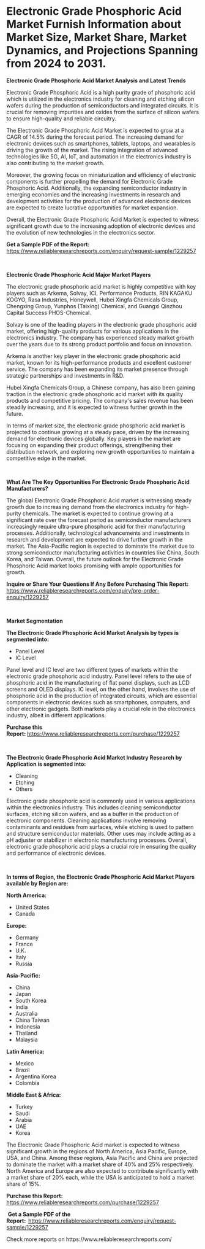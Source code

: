 <p><h1>Electronic Grade Phosphoric Acid Market Furnish Information about Market Size, Market Share, Market Dynamics, and Projections Spanning from 2024 to 2031.</h1></p><p><strong>Electronic Grade Phosphoric Acid Market Analysis and Latest Trends</strong></p>
<p><p>Electronic Grade Phosphoric Acid is a high purity grade of phosphoric acid which is utilized in the electronics industry for cleaning and etching silicon wafers during the production of semiconductors and integrated circuits. It is crucial for removing impurities and oxides from the surface of silicon wafers to ensure high-quality and reliable circuitry.</p><p>The Electronic Grade Phosphoric Acid Market is expected to grow at a CAGR of 14.5% during the forecast period. The increasing demand for electronic devices such as smartphones, tablets, laptops, and wearables is driving the growth of the market. The rising integration of advanced technologies like 5G, AI, IoT, and automation in the electronics industry is also contributing to the market growth.</p><p>Moreover, the growing focus on miniaturization and efficiency of electronic components is further propelling the demand for Electronic Grade Phosphoric Acid. Additionally, the expanding semiconductor industry in emerging economies and the increasing investments in research and development activities for the production of advanced electronic devices are expected to create lucrative opportunities for market expansion.</p><p>Overall, the Electronic Grade Phosphoric Acid Market is expected to witness significant growth due to the increasing adoption of electronic devices and the evolution of new technologies in the electronics sector.</p></p>
<p><strong>Get a Sample PDF of the Report:&nbsp;</strong> <a href="https://www.reliableresearchreports.com/enquiry/request-sample/1229257">https://www.reliableresearchreports.com/enquiry/request-sample/1229257</a></p>
<p>&nbsp;</p>
<p><strong>Electronic Grade Phosphoric Acid Major Market Players</strong></p>
<p><p>The electronic grade phosphoric acid market is highly competitive with key players such as Arkema, Solvay, ICL Performance Products, RIN KAGAKU KOGYO, Rasa Industries, Honeywell, Hubei Xingfa Chemicals Group, Chengxing Group, Yunphos (Taixing) Chemical, and Guangxi Qinzhou Capital Success PHOS-Chemical.</p><p>Solvay is one of the leading players in the electronic grade phosphoric acid market, offering high-quality products for various applications in the electronics industry. The company has experienced steady market growth over the years due to its strong product portfolio and focus on innovation.</p><p>Arkema is another key player in the electronic grade phosphoric acid market, known for its high-performance products and excellent customer service. The company has been expanding its market presence through strategic partnerships and investments in R&D.</p><p>Hubei Xingfa Chemicals Group, a Chinese company, has also been gaining traction in the electronic grade phosphoric acid market with its quality products and competitive pricing. The company's sales revenue has been steadily increasing, and it is expected to witness further growth in the future.</p><p>In terms of market size, the electronic grade phosphoric acid market is projected to continue growing at a steady pace, driven by the increasing demand for electronic devices globally. Key players in the market are focusing on expanding their product offerings, strengthening their distribution network, and exploring new growth opportunities to maintain a competitive edge in the market.</p></p>
<p>&nbsp;</p>
<p><strong>What Are The Key Opportunities For Electronic Grade Phosphoric Acid Manufacturers?</strong></p>
<p><p>The global Electronic Grade Phosphoric Acid market is witnessing steady growth due to increasing demand from the electronics industry for high-purity chemicals. The market is expected to continue growing at a significant rate over the forecast period as semiconductor manufacturers increasingly require ultra-pure phosphoric acid for their manufacturing processes. Additionally, technological advancements and investments in research and development are expected to drive further growth in the market. The Asia-Pacific region is expected to dominate the market due to strong semiconductor manufacturing activities in countries like China, South Korea, and Taiwan. Overall, the future outlook for the Electronic Grade Phosphoric Acid market looks promising with ample opportunities for growth.</p></p>
<p><strong>Inquire or Share Your Questions If Any Before Purchasing This Report:</strong> <a href="https://www.reliableresearchreports.com/enquiry/pre-order-enquiry/1229257">https://www.reliableresearchreports.com/enquiry/pre-order-enquiry/1229257</a></p>
<p>&nbsp;</p>
<p><strong>Market Segmentation</strong></p>
<p><strong>The Electronic Grade Phosphoric Acid Market Analysis by types is segmented into:</strong></p>
<p><ul><li>Panel Level</li><li>IC Level</li></ul></p>
<p><p>Panel level and IC level are two different types of markets within the electronic grade phosphoric acid industry. Panel level refers to the use of phosphoric acid in the manufacturing of flat panel displays, such as LCD screens and OLED displays. IC level, on the other hand, involves the use of phosphoric acid in the production of integrated circuits, which are essential components in electronic devices such as smartphones, computers, and other electronic gadgets. Both markets play a crucial role in the electronics industry, albeit in different applications.</p></p>
<p><strong>Purchase this Report:&nbsp;</strong><a href="https://www.reliableresearchreports.com/purchase/1229257">https://www.reliableresearchreports.com/purchase/1229257</a></p>
<p>&nbsp;</p>
<p><strong>The Electronic Grade Phosphoric Acid Market Industry Research by Application is segmented into:</strong></p>
<p><ul><li>Cleaning</li><li>Etching</li><li>Others</li></ul></p>
<p><p>Electronic grade phosphoric acid is commonly used in various applications within the electronics industry. This includes cleaning semiconductor surfaces, etching silicon wafers, and as a buffer in the production of electronic components. Cleaning applications involve removing contaminants and residues from surfaces, while etching is used to pattern and structure semiconductor materials. Other uses may include acting as a pH adjuster or stabilizer in electronic manufacturing processes. Overall, electronic grade phosphoric acid plays a crucial role in ensuring the quality and performance of electronic devices.</p></p>
<p>&nbsp;</p>
<p><strong>In terms of Region, the Electronic Grade Phosphoric Acid Market Players available by Region are:</strong></p>
<p>
    <p> <strong> North America: </strong>
        <ul>
            <li>United States</li>
            <li>Canada</li>
        </ul>
        </p> 
    <p> <strong> Europe: </strong>
        <ul>
            <li>Germany</li>
            <li>France</li>
            <li>U.K.</li>
            <li>Italy</li>
            <li>Russia</li>
        </ul>
        </p> 
    <p> <strong> Asia-Pacific: </strong>
        <ul>
            <li>China</li>
            <li>Japan</li>
            <li>South Korea</li>
            <li>India</li>
            <li>Australia</li>
            <li>China Taiwan</li>
            <li>Indonesia</li>
            <li>Thailand</li>
            <li>Malaysia</li>
        </ul>
        </p> 
    <p> <strong> Latin America: </strong>
        <ul>
            <li>Mexico</li>
            <li>Brazil</li>
            <li>Argentina Korea</li>
            <li>Colombia</li>
        </ul>
        </p> 
    <p> <strong> Middle East & Africa: </strong>
        <ul>
            <li>Turkey</li>
            <li>Saudi</li>
            <li>Arabia</li>
            <li>UAE</li>
            <li>Korea</li>
        </ul>
    </p>
    </p>
<p><p>The Electronic Grade Phosphoric Acid market is expected to witness significant growth in the regions of North America, Asia Pacific, Europe, USA, and China. Among these regions, Asia Pacific and China are projected to dominate the market with a market share of 40% and 25% respectively. North America and Europe are also expected to contribute significantly with a market share of 20% each, while the USA is anticipated to hold a market share of 15%.</p></p>
<p><strong>Purchase this Report: </strong><a href="https://www.reliableresearchreports.com/purchase/1229257">https://www.reliableresearchreports.com/purchase/1229257</a></p>
<p>&nbsp;<strong>Get a Sample PDF of the Report:&nbsp;&nbsp;</strong><a href="https://www.reliableresearchreports.com/enquiry/request-sample/1229257">https://www.reliableresearchreports.com/enquiry/request-sample/1229257</a></p>
<p><strong></strong></p>
<p>Check more reports on https://www.reliableresearchreports.com/</p>